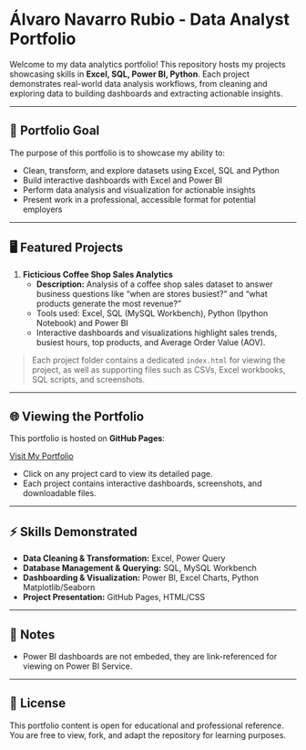 # Álvaro Navarro Rubio - Data Analyst Portfolio

Welcome to my data analytics portfolio! This repository hosts my projects showcasing skills in **Excel, SQL, Power BI, Python**. Each project demonstrates real-world data analysis workflows, from cleaning and exploring data to building dashboards and extracting actionable insights.

---

## 🎯 Portfolio Goal

The purpose of this portfolio is to showcase my ability to:  
- Clean, transform, and explore datasets using Excel, SQL and Python
- Build interactive dashboards with Excel and Power BI  
- Perform data analysis and visualization for actionable insights  
- Present work in a professional, accessible format for potential employers  

---

## 🖥️ Featured Projects

1. **Ficticious Coffee Shop Sales Analytics**  
   - **Description:** Analysis of a coffee shop sales dataset to answer business questions like “when are stores busiest?” and “what products generate the most revenue?”  
   - Tools used: Excel, SQL (MySQL Workbench), Python (Ipython Notebook) and Power BI  
   - Interactive dashboards and visualizations highlight sales trends, busiest hours, top products, and Average Order Value (AOV).

> Each project folder contains a dedicated `index.html` for viewing the project, as well as supporting files such as CSVs, Excel workbooks, SQL scripts, and screenshots.

---

## 🌐 Viewing the Portfolio

This portfolio is hosted on **GitHub Pages**:

[Visit My Portfolio](https://AlvaroNavR.github.io)

- Click on any project card to view its detailed page.  
- Each project contains interactive dashboards, screenshots, and downloadable files.

---

## ⚡ Skills Demonstrated

- **Data Cleaning & Transformation:** Excel, Power Query  
- **Database Management & Querying:** SQL, MySQL Workbench  
- **Dashboarding & Visualization:** Power BI, Excel Charts, Python Matplotlib/Seaborn  
- **Project Presentation:** GitHub Pages, HTML/CSS  

---

## 📌 Notes

- Power BI dashboards are not embeded, they are link-referenced for viewing on Power BI Service.  

---

## 📜 License

This portfolio content is open for educational and professional reference. You are free to view, fork, and adapt the repository for learning purposes.